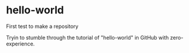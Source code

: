 # hello-world
First test to make a repository

Tryin to stumble through the tutorial of "hello-world" in GitHub with zero-experience.
